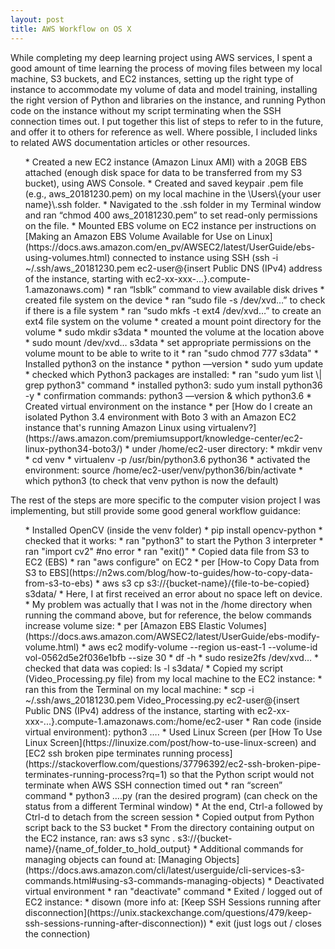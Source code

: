 ```yaml
---
layout: post
title: AWS Workflow on OS X
---
```


While completing my deep learning project using AWS services, I spent a good amount of time learning the process of moving files between my local machine, S3 buckets, and EC2 instances, setting up the right type of instance to accommodate my volume of data and model training, installing the right version of Python and libraries on the instance, and running Python code on the instance without my script terminating when the SSH connection times out.  I put together this list of steps to refer to in the future, and offer it to others for reference as well.  Where possible, I included links to related AWS documentation articles or other resources.

<ul class="ul custom">
* Created a new EC2 instance (Amazon Linux AMI) with a 20GB EBS attached (enough disk space for data to be transferred from my S3 bucket), using AWS Console.
* Created and saved keypair .pem file (e.g., aws_20181230.pem) on my local machine in the \Users\{your user name}\.ssh folder.
* Navigated to the .ssh folder in my Terminal window and ran “chmod 400 aws_20181230.pem” to set read-only permissions on the file.
* Mounted EBS volume on EC2 instance per instructions on [Making an Amazon EBS Volume Available for Use on Linux](https://docs.aws.amazon.com/en_pv/AWSEC2/latest/UserGuide/ebs-using-volumes.html)
   connected to instance using SSH (ssh -i ~/.ssh/aws_20181230.pem ec2-user@{insert Public DNS (IPv4) address of the instance, starting with ec2-xx-xxx-...}.compute-1.amazonaws.com)
  * ran “lsblk” command to view available disk drives
  * created file system on the device
    * ran “sudo file -s /dev/xvd…” to check if there is a file system
    * ran “sudo mkfs -t ext4 /dev/xvd…” to create an ext4 file system on the volume
  * created a mount point directory for the volume
    * sudo mkdir s3data
  * mounted the volume at the location above
    * sudo mount /dev/xvd… s3data
  * set appropriate permissions on the volume mount to be able to write to it
    * ran "sudo chmod 777 s3data"
* Installed python3 on the instance
  * python —version
  * sudo yum update
  * checked which Python3 packages are installed:
    * ran "sudo yum list \| grep python3" command
  * installed python3: sudo yum install python36 -y
  * confirmation commands: python3 —version & which python3.6
* Created virtual environment on the instance
  * per [How do I create an isolated Python 3.4 environment with Boto 3 with an Amazon EC2 instance that's running Amazon Linux using virtualenv?](https://aws.amazon.com/premiumsupport/knowledge-center/ec2-linux-python34-boto3/)
    * under /home/ec2-user directory:
      * mkdir venv
      * cd venv
      * virtualenv -p /usr/bin/python3.6 python36
      * activated the environment: source /home/ec2-user/venv/python36/bin/activate
      * which python3 (to check that venv python is now the default)
</ul>
The rest of the steps are more specific to the computer vision project I was implementing, but still provide some good general workflow guidance:
<ul class="ul custom">
* Installed OpenCV (inside the venv folder)
  * pip install opencv-python
  * checked that it works:
    * ran "python3" to start the Python 3 interpreter
    * ran "import cv2" #no error
    * ran "exit()"
* Copied data file from S3 to EC2 (EBS)
  * ran "aws configure" on EC2
  * per [How-to Copy Data from S3 to EBS](https://n2ws.com/blog/how-to-guides/how-to-copy-data-from-s3-to-ebs)
    * aws s3 cp s3://{bucket-name}/{file-to-be-copied} s3data/
    * Here, I at first received an error about no space left on device.
      * My problem was actually that I was not in the /home directory when running the command above, but for reference, the below commands increase volume size:
        * per [Amazon EBS Elastic Volumes](https://docs.aws.amazon.com/AWSEC2/latest/UserGuide/ebs-modify-volume.html)
          * aws ec2 modify-volume --region us-east-1 --volume-id vol-0562d5e2f036e1bfb --size 30
          * df -h
          * sudo resize2fs /dev/xvd…
    * checked that data was copied: ls -l s3data/
* Copied my script (Video_Processing.py file) from my local machine to the EC2 instance:
  * ran this from the Terminal on my local machine:
    * scp -i ~/.ssh/aws_20181230.pem Video_Processing.py ec2-user@{insert Public DNS (IPv4) address of the instance, starting with ec2-xx-xxx-...}.compute-1.amazonaws.com:/home/ec2-user
* Ran code (inside virtual environment): python3 ….
  * Used Linux Screen (per [How To Use Linux Screen](https://linuxize.com/post/how-to-use-linux-screen) and [EC2 ssh broken pipe terminates running process](https://stackoverflow.com/questions/37796392/ec2-ssh-broken-pipe-terminates-running-process?rq=1) so that the Python script would not terminate when AWS SSH connection timed out
    * ran “screen” command
    * python3 ….py (ran the desired program) (can check on the status from a different Terminal window)
    * At the end, Ctrl-a followed by Ctrl-d to detach from the screen session
* Copied output from Python script back to the S3 bucket
  * From the directory containing output on the EC2 instance, ran: aws s3 sync . s3://{bucket-name}/{name_of_folder_to_hold_output}
    * Additional commands for managing objects can found at: [Managing Objects](https://docs.aws.amazon.com/cli/latest/userguide/cli-services-s3-commands.html#using-s3-commands-managing-objects)
* Deactivated virtual environment
  * ran "deactivate" command
* Exited / logged out of EC2 instance:
  * disown (more info at: [Keep SSH Sessions running after disconnection](https://unix.stackexchange.com/questions/479/keep-ssh-sessions-running-after-disconnection))
  * exit (just logs out / closes the connection)
</ul>
